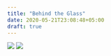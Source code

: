 ```yaml
---
title: "Behind the Glass"
date: 2020-05-21T23:08:48+05:00
draft: true
---
```


![](http://roketpik.com/blog/photos/heart1.jpg)
![](http://roketpik.com/blog/photos/heart2.jpg)